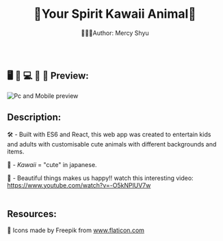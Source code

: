
#  <div align="center">🌸Your Spirit Kawaii Animal🐼</div> 
<p align="center">👩🏻‍💻Author: Mercy Shyu</p><br>
<br>

## 🖥️ 🔹 💻 🔹 📱 Preview:

![Pc and Mobile preview](https://i.postimg.cc/Y2vgvvZ2/pc-and-mobil.png)
<br>

## Description:

🛠 - Built with ES6 and React, this web app was created to entertain kids and adults with customisable cute animals with different backgrounds and items.<br>

🐙 - _Kawaii_ = "cute" in japanese.<br>

🤩 - Beautiful things makes us happy!! watch this interesting video: https://www.youtube.com/watch?v=-O5kNPlUV7w <br>
<br>
## Resources:

🔹  Icons made by Freepik from www.flaticon.com <br>
